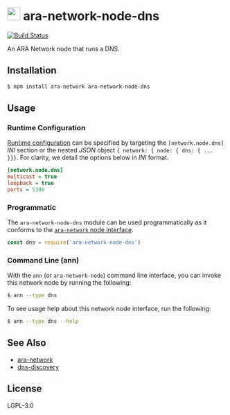 <img src="https://github.com/AraBlocks/docs/blob/master/ara.png" width="30" height="30" /> ara-network-node-dns
====================

[![Build Status](https://travis-ci.com/AraBlocks/ara-network-node-dns.svg?token=r6p7pesHZ9MRJsVsrYFe&branch=master)](https://travis-ci.com/AraBlocks/ara-network-node-dns)

An ARA Network node that runs a DNS.

## Installation

```sh
$ npm install ara-network ara-network-node-dns
```

## Usage

### Runtime Configuration

[rc]: https://github.com/arablocks/ara-runtime-configuration

[Runtime configuration][rc] can be specified by targeting the
`[network.node.dns]` _INI_ section or the nested _JSON_ object
`{ network: { node: { dns: { ... }}}`. For clarity, we detail the
options below in _INI_ format.

```ini
[network.node.dns]
multicast = true
loopback = true
ports = 5300
```

### Programmatic

[interface]: https://github.com/AraBlocks/ara-network/blob/master/nodes/README.md

The `ara-network-node-dns` module can be used programmatically as it
conforms to the [`ara-network` node interface][interface].

```js
const dns = require('ara-network-node-dns')
```

### Command Line (ann)

With the `ann` (or `ara-network-node`) command line interface, you can
invoke this network node by running the following:

```sh
$ ann --type dns
```

To see usage help about this network node interface, run the following:

```sh
$ ann --type dns --help
```

## See Also

* [ara-network](https://github.com/arablocks/ara-network)
* [dns-discovery](https://github.com/mafintosh/dns-discovery)

## License

LGPL-3.0
